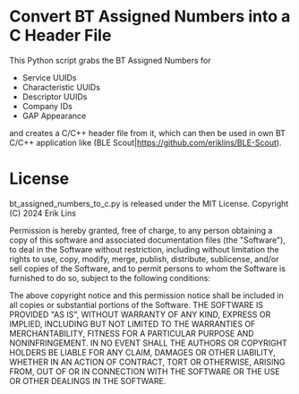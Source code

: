 # Convert BT Assigned Numbers into a C Header File
This Python script grabs the BT Assigned Numbers for
- Service UUIDs
- Characteristic UUIDs
- Descriptor UUIDs
- Company IDs
- GAP Appearance

and creates a C/C++ header file from it, which can then be used in own BT C/C++ application like (BLE Scout|https://github.com/eriklins/BLE-Scout).

# License
bt_assigned_numbers_to_c.py is released under the MIT License. Copyright (C) 2024 Erik Lins

Permission is hereby granted, free of charge, to any person obtaining a copy of this software and associated documentation files (the "Software"), to deal in the Software without restriction, including without limitation the rights to use, copy, modify, merge, publish, distribute, sublicense, and/or sell copies of the Software, and to permit persons to whom the Software is furnished to do so, subject to the following conditions:

The above copyright notice and this permission notice shall be included in all copies or substantial portions of the Software. THE SOFTWARE IS PROVIDED "AS IS", WITHOUT WARRANTY OF ANY KIND, EXPRESS OR IMPLIED, INCLUDING BUT NOT LIMITED TO THE WARRANTIES OF MERCHANTABILITY, FITNESS FOR A PARTICULAR PURPOSE AND NONINFRINGEMENT. IN NO EVENT SHALL THE AUTHORS OR COPYRIGHT HOLDERS BE LIABLE FOR ANY CLAIM, DAMAGES OR OTHER LIABILITY, WHETHER IN AN ACTION OF CONTRACT, TORT OR OTHERWISE, ARISING FROM, OUT OF OR IN CONNECTION WITH THE SOFTWARE OR THE USE OR OTHER DEALINGS IN THE SOFTWARE.
